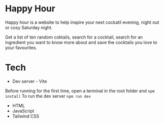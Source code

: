 # Happy Hour

Happy hour is a website to help inspire your next cockatil evening, night out or cosy Saturday night.

Get a list of ten random coktails, search for a cocktail, search for an ingredient you want to know more about and save the cocktails you love to your favourites.

# Tech

- Dev server - Vite

Before running for the first time, open a terminal in the root folder and `npm install`
To run the dev server `npm run dev`

- HTML
- JavaScript
- Tailwind CSS
